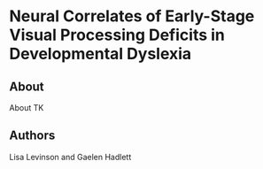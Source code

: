 # Neural Correlates of Early-Stage Visual Processing Deficits in Developmental Dyslexia

## About

About TK

## Authors
Lisa Levinson and Gaelen Hadlett
